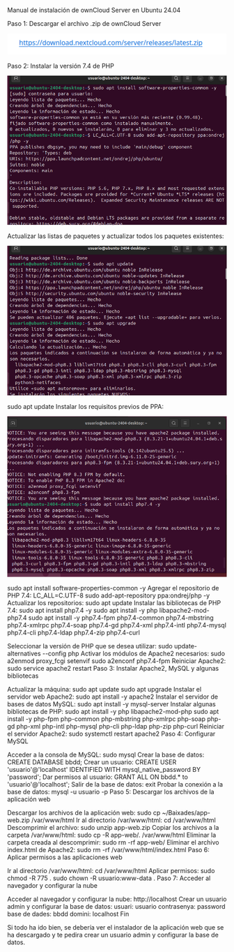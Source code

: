 Manual de instalación de ownCloud Server en Ubuntu 24.04

Paso 1: Descargar el archivo .zip de ownCloud Server

![imagen](0.png)

Paso 2: Instalar la versión 7.4 de PHP

![imagen](1.png)

Actualizar las listas de paquetes y actualizar todos los paquetes existentes:

![imagen](2.png)


sudo apt update
Instalar los requisitos previos de PPA:

![imagen](3.png)


sudo apt install software-properties-common -y
Agregar el repositorio de PHP 7.4:
LC_ALL=C.UTF-8 sudo add-apt-repository ppa:ondrej/php -y
Actualizar los repositorios:
sudo apt update
Instalar las bibliotecas de PHP 7.4:
sudo apt install php7.4 -y
sudo apt install -y php libapache2-mod-php7.4
sudo apt install -y php7.4-fpm php7.4-common php7.4-mbstring php7.4-xmlrpc php7.4-soap php7.4-gd php7.4-xml php7.4-intl php7.4-mysql php7.4-cli php7.4-ldap php7.4-zip php7.4-curl

Seleccionar la versión de PHP que se desea utilizar:
sudo update-alternatives --config php
Activar los módulos de Apache2 necesarios:
sudo a2enmod proxy_fcgi setenvif
sudo a2enconf php7.4-fpm
Reiniciar Apache2:
sudo service apache2 restart
Paso 3: Instalar Apache2, MySQL y algunas bibliotecas

Actualizar la máquina:
sudo apt update
sudo apt upgrade
Instalar el servidor web Apache2:
sudo apt install -y apache2
Instalar el servidor de bases de datos MySQL:
sudo apt install -y mysql-server
Instalar algunas bibliotecas de PHP:
sudo apt install -y php libapache2-mod-php
sudo apt install -y php-fpm php-common php-mbstring php-xmlrpc php-soap php-gd php-xml php-intl php-mysql php-cli php-ldap php-zip php-curl
Reiniciar el servidor Apache2:
sudo systemctl restart apache2
Paso 4: Configurar MySQL

Acceder a la consola de MySQL:
sudo mysql
Crear la base de datos:
CREATE DATABASE bbdd;
Crear un usuario:
CREATE USER 'usuario'@'localhost' IDENTIFIED WITH mysql_native_password BY 'password';
Dar permisos al usuario:
GRANT ALL ON bbdd.* to 'usuario'@'localhost';
Salir de la base de datos:
exit
Probar la conexión a la base de datos:
mysql -u usuario -p
Paso 5: Descargar los archivos de la aplicación web

Descargar los archivos de la aplicación web:
sudo cp ~/Baixades/app-web.zip /var/www/html
Ir al directorio /var/www/html:
cd /var/www/html
Descomprimir el archivo:
sudo unzip app-web.zip
Copiar los archivos a la carpeta /var/www/html:
sudo cp -R app-web/. /var/www/html
Eliminar la carpeta creada al descomprimir:
sudo rm -rf app-web/
Eliminar el archivo index.html de Apache2:
sudo rm -rf /var/www/html/index.html
Paso 6: Aplicar permisos a las aplicaciones web

Ir al directorio /var/www/html:
cd /var/www/html
Aplicar permisos:
sudo chmod -R 775 .
sudo chown -R usuario:www-data .
Paso 7: Acceder al navegador y configurar la nube

Acceder al navegador y configurar la nube:
http://localhost
Crear un usuario admin y configurar la base de datos:
usuari: usuario
contrasenya: password
base de dades: bbdd
domini: localhost
Fin

Si todo ha ido bien, se debería ver el instalador de la aplicación web que se ha descargado y te pedira crear un usuario admin y configurar la base de datos.
